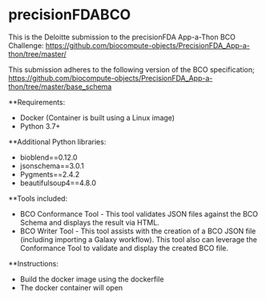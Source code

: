 # precisionFDABCO
This is the Deloitte submission to the precisionFDA App-a-Thon BCO Challenge:
https://github.com/biocompute-objects/PrecisionFDA_App-a-thon/tree/master/

This submission adheres to the following version of the BCO specification;
https://github.com/biocompute-objects/PrecisionFDA_App-a-thon/tree/master/base_schema

**Requirements:

* Docker (Container is built using a Linux image)
* Python 3.7+

**Additional Python libraries:

* bioblend==0.12.0
* jsonschema==3.0.1
* Pygments==2.4.2
* beautifulsoup4==4.8.0

**Tools included:

* BCO Conformance Tool - This tool validates JSON files against the BCO Schema and displays the result via HTML.
* BCO Writer Tool - This tool assists with the creation of a BCO JSON file (including importing a Galaxy workflow). This tool also can leverage the Conformance Tool to validate and display the created BCO file.

**Instructions:

- Build the docker image using the dockerfile
- The docker container will open 




